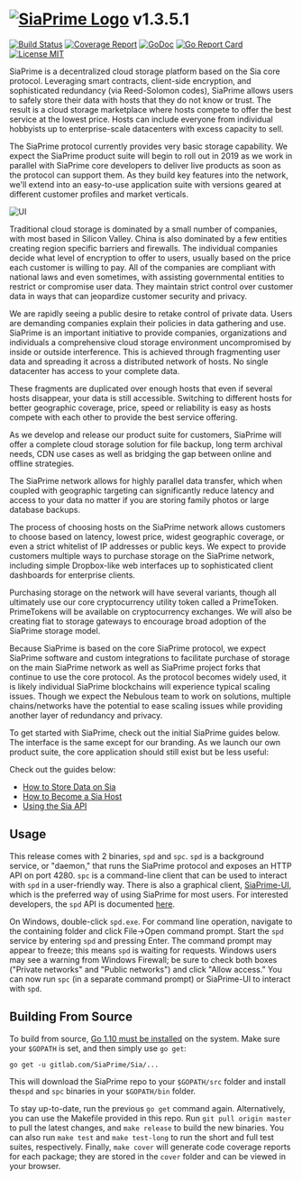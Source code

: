 # [![SiaPrime Logo](https://siaprime.net/imagestore/primelogo_cb_256x256.png)](http://siaprime.net) v1.3.5.1

[![Build Status](https://gitlab.com/SiaPrime/Sia/badges/master/build.svg)](https://gitlab.com/SiaPrime/Sia/commits/master)
[![Coverage Report](https://gitlab.com/SiaPrime/Sia/badges/master/coverage.svg)](https://gitlab.com/SiaPrime/Sia/commits/master)
[![GoDoc](https://godoc.org/gitlab.com/SiaPrime/Sia?status.svg)](https://godoc.org/gitlab.com/SiaPrime/Sia)
[![Go Report Card](https://goreportcard.com/badge/gitlab.com/SiaPrime/Sia)](https://goreportcard.com/report/gitlab.com/SiaPrime/Sia)
[![License MIT](https://img.shields.io/badge/License-MIT-brightgreen.svg)](https://img.shields.io/badge/License-MIT-brightgreen.svg)

SiaPrime is a decentralized cloud storage platform based on the Sia core 
protocol. Leveraging smart contracts, client-side encryption, and sophisticated
redundancy (via Reed-Solomon codes), SiaPrime allows users to safely store their 
data with hosts that they do not know or trust. The result is a cloud storage 
marketplace where hosts compete to offer the best service at the lowest price. 
Hosts can include everyone from individual hobbyists up to enterprise-scale 
datacenters with excess capacity to sell. 

The SiaPrime protocol currently provides very basic storage capability. We expect
the SiaPrime product suite will begin to roll out in 2019 as we work in parallel
with SiaPrime core developers to deliver live products as soon as the protocol can 
support them. As they build key features into the network, we'll extend
into an easy-to-use application suite with versions geared at different
customer profiles and market verticals.

![UI](https://gitlab.com/SiaPrime/Sia/raw/master/doc/assets/prime_wallet.png)

Traditional cloud storage is dominated by a small number of companies, with
most based in Silicon Valley. China is also dominated by a few entities
creating region specific barriers and firewalls. The individual companies
decide what level of encryption to offer to users, usually based on the price
each customer is willing to pay. All of the companies are compliant with
national laws and even sometimes, with assisting governmental entities to
restrict or compromise user data. They maintain strict control over customer
data in ways that can jeopardize customer security and privacy.

We are rapidly seeing a public desire to retake control of private data.
Users are demanding companies explain their policies in data gathering and use.
SiaPrime is an important initiative to provide companies, organizations and 
individuals a comprehensive cloud storage environment uncompromised by inside 
or outside interference. This is achieved through fragmenting user data and 
spreading it across a distributed network of hosts. No single datacenter has 
access to your complete data.

These fragments are duplicated over enough hosts that even if several hosts 
disappear, your data is still accessible. Switching to different hosts for 
better geographic coverage, price, speed or reliability is easy as hosts 
compete with each other to provide the best service offering. 

As we develop and release our product suite for customers, SiaPrime will 
offer a complete cloud storage solution for file backup, long term archival 
needs, CDN use cases as well as bridging the gap between online and offline 
strategies. 

The SiaPrime network allows for highly parallel data transfer, which when 
coupled with geographic targeting can significantly reduce latency and access 
to your data no matter if you are storing family photos or large database 
backups.


The process of choosing hosts on the SiaPrime network allows customers to 
choose based on latency, lowest price, widest geographic coverage, or even a 
strict whitelist of IP addresses or public keys. We expect to provide customers 
multiple ways to purchase storage on the SiaPrime network, including simple 
Dropbox-like web interfaces up to sophisticated client dashboards for 
enterprise clients.

Purchasing storage on the network will have several variants, though all 
ultimately use our core cryptocurrency utility token called a PrimeToken. 
PrimeTokens will be available on cryptocurrency exchanges. We will also be 
creating fiat to storage gateways to encourage broad adoption of the SiaPrime 
storage model. 

Because SiaPrime is based on the core SiaPrime protocol, we expect SiaPrime software 
and custom integrations to  facilitate purchase of storage on the main SiaPrime 
network as well as SiaPrime project forks that continue to use the core protocol. As 
the protocol becomes widely used, it is likely individual SiaPrime blockchains will 
experience typical scaling issues. Though we expect the Nebulous team to work 
on solutions, multiple chains/networks have the potential to ease scaling 
issues while providing another layer of redundancy and privacy. 


To get started with SiaPrime, check out the initial SiaPrime guides below. The 
interface is the same except for our branding. As we launch our own product 
suite, the core application should still exist but be less useful:

Check out the guides below:

- [How to Store Data on Sia](https://blog.sia.tech/getting-started-with-private-decentralized-cloud-storage-c9565dc8c854)
- [How to Become a Sia Host](https://blog.sia.tech/how-to-run-a-host-on-sia-2159ebc4725)
- [Using the Sia API](https://blog.sia.tech/api-quickstart-guide-f1d160c05235)


Usage
-----
This release comes with 2 binaries, `spd` and `spc`. `spd` is a background
service, or "daemon," that runs the SiaPrime protocol and exposes an HTTP API on
port 4280. `spc` is a command-line client that can be used to interact with
`spd` in a user-friendly way. There is also a graphical client, [SiaPrime-UI](https://gitlab.com/SiaPrime/SiaPrime-UI), 
which is the preferred way of using SiaPrime for most users. For interested 
developers, the `spd` API is documented [here](doc/API.md).

On Windows, double-click `spd.exe`. For command line operation, navigate to the
containing folder and click File->Open command prompt. Start the `spd` service 
by entering `spd` and pressing Enter. The command prompt may appear to freeze; 
this means `spd` is waiting for requests. Windows users may see a warning from 
Windows Firewall; be sure to check both boxes ("Private networks" and "Public 
networks") and click "Allow access." You can now run `spc` (in a separate command
prompt) or SiaPrime-UI to interact with `spd`. 

Building From Source
--------------------

To build from source, [Go 1.10 must be installed](https://golang.org/doc/install)
on the system. Make sure your `$GOPATH` is set, and then simply use `go get`:

```
go get -u gitlab.com/SiaPrime/Sia/...
```

This will download the SiaPrime repo to your `$GOPATH/src` folder and install 
the`spd` and `spc` binaries in your `$GOPATH/bin` folder.

To stay up-to-date, run the previous `go get` command again. Alternatively, you
can use the Makefile provided in this repo. Run `git pull origin master` to
pull the latest changes, and `make release` to build the new binaries. You
can also run `make test` and `make test-long` to run the short and full test
suites, respectively. Finally, `make cover` will generate code coverage reports
for each package; they are stored in the `cover` folder and can be viewed in
your browser.

